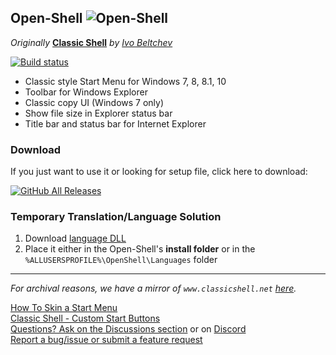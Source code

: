 ## Open-Shell ![Open-Shell](/Src/Setup/OpenShell.ico)

*Originally* **[Classic Shell](http://www.classicshell.net)** *by [Ivo Beltchev](https://sourceforge.net/u/ibeltchev/profile/)*

[![Build status](https://ci.appveyor.com/api/projects/status/u0rcjglgl6yh9854koi9/branch/master?svg=true)](https://ci.appveyor.com/project/SymplecticCamel/open-shell-menu/branch/master)
 

- Classic style Start Menu for Windows 7, 8, 8.1, 10
- Toolbar for Windows Explorer
- Classic copy UI (Windows 7 only)
- Show file size in Explorer status bar
- Title bar and status bar for Internet Explorer

### Download
If you just want to use it or looking for setup file, click here to download:

[![GitHub All Releases](https://img.shields.io/github/downloads/symplecticCamel/Open-Shell-Menu/total?style=for-the-badge)](https://github.com/symplecticCamel/Open-Shell-Menu/releases)

### Temporary Translation/Language Solution
1. Download [language DLL](https://coddec.github.io/Classic-Shell/www.classicshell.net/translations/index.html)  
2. Place it either in the Open-Shell's __install folder__ or in the `%ALLUSERSPROFILE%\OpenShell\Languages` folder

---

*For archival reasons, we have a mirror of `www.classicshell.net` [here](https://coddec.github.io/Classic-Shell/www.classicshell.net/).*

[How To Skin a Start Menu](https://coddec.github.io/Classic-Shell/www.classicshell.net/tutorials/skintutorial.html)  
[Classic Shell - Custom Start Buttons](https://coddec.github.io/Classic-Shell/www.classicshell.net/tutorials/buttontutorial.html)  
[Questions? Ask on the Discussions section](https://github.com/symplecticCamel/Open-Shell-Menu/discussions) or on [Discord](https://discord.gg/7H6arr5)  
[Report a bug/issue or submit a feature request](https://github.com/symplecticCamel/Open-Shell-Menu/issues)
